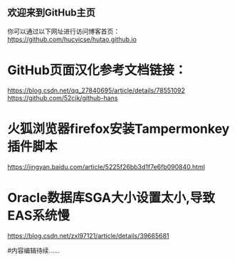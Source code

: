 ## 欢迎来到GitHub主页
你可以通过以下网址进行访问博客首页：https://github.com/hucvicse/hutao.github.io

# GitHub页面汉化参考文档链接：
https://blog.csdn.net/qq_27840695/article/details/78551092
https://github.com/52cik/github-hans
# 火狐浏览器firefox安装Tampermonkey插件脚本
https://jingyan.baidu.com/article/5225f26bb3d1f7e6fb090840.html

# Oracle数据库SGA大小设置太小,导致EAS系统慢
https://blog.csdn.net/zxl97121/article/details/39665681


#内容编辑待续......
